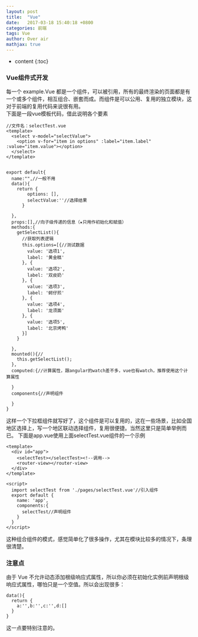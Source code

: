```yaml
---
layout: post
title:  "Vue"
date:   2017-03-18 15:40:18 +0800
categories: 前端
tags: Vue
author: Over air
mathjax: true
---
```


* content
{:toc}

### Vue组件式开发
每一个 example.Vue 都是一个组件，可以被引用，所有的最终渲染的页面都是有一个或多个组件，相互组合、嵌套而成。而组件是可以公用、复用的独立模块，这对于前端的复用代码来说很有用。  <br/>
下面是一段vue模板代码，借此说明各个要素
```
//文件名：selectTest.vue
<template>
  <select v-model="selectValue">
    <option v-for="item in options" :label="item.label" :value="item.value"></option>
  </select>
</template>


export default{
  name:"",//一般不用
  data(){
    return {
        options: [],
        selectValue:''//选择结果
      }

  },
  props:[],//向子级传递的信息（★只用作初始化和赋值）
  methods:{
    getSelectList(){
      //获取列表逻辑
      this.options=[{//测试数据
        value: '选项1',
        label: '黄金糕'
      }, {
        value: '选项2',
        label: '双皮奶'
      }, {
        value: '选项3',
        label: '蚵仔煎'
      }, {
        value: '选项4',
        label: '龙须面'
      }, {
        value: '选项5',
        label: '北京烤鸭'
      }]
    }

  },
  mounted(){//
    this.getSelectList();
  },
  computed:{//计算属性，跟angular的watch差不多，vue也有watch，推荐使用这个计算属性

  }
  components{//声明组件

  }
}

```
这样一个下拉框组件就写好了，这个组件是可以复用的，这在一些场景，比如全国地区选择上，写一个地区联动选择组件，复用很便捷。当然这里只是简单举例而已。
下面是app.vue使用上面selectTest.vue组件的一个示例
```
<template>
  <div id="app">
    <selectTest></selectTest><!--调用-->
    <router-view></router-view>
  </div>
</template>

<script>
  import selectTest from './pages/selectTest.vue'//引入组件
  export default {
    name: 'app',
    components:{
      selectTest//声明组件
    }
  }
</script>
```
这种组合组件的模式，感觉简单化了很多操作，尤其在模块比较多的情况下，条理很清楚。

### 注意点
由于 Vue 不允许动态添加根级响应式属性，所以你必须在初始化实例前声明根级响应式属性，哪怕只是一个空值。所以会出现很多：
```
data(){
  return {
    a:'',b:'',c:'',d:[]
  }
}
```
这一点要特别注意的。
